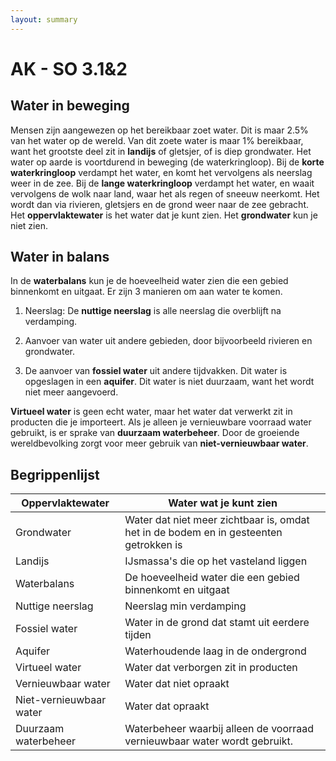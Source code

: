 ```yaml
---
layout: summary
---
```


# AK - SO 3.1&2

## Water in beweging

Mensen zijn aangewezen op het bereikbaar zoet water. Dit is maar 2.5% van het water op de wereld. Van dit zoete water is maar 1% bereikbaar, want het grootste deel zit in **landijs** of gletsjer, of is diep grondwater. Het water op aarde is voortdurend in beweging (de waterkringloop). Bij de **korte waterkringloop** verdampt het water, en komt het vervolgens als neerslag weer in de zee. Bij de **lange waterkringloop** verdampt het water, en waait vervolgens de wolk naar land, waar het als regen of sneeuw neerkomt. Het wordt dan via rivieren, gletsjers en de grond weer naar de zee gebracht. Het **oppervlaktewater** is het water dat je kunt zien. Het **grondwater** kun je niet zien.

## Water in balans

In de **waterbalans** kun je de hoeveelheid water zien die een gebied binnenkomt en uitgaat. Er zijn 3 manieren om aan water te komen.

1.  Neerslag: De **nuttige neerslag** is alle neerslag die overblijft na verdamping.

2.  Aanvoer van water uit andere gebieden, door bijvoorbeeld rivieren en grondwater.

3.  De aanvoer van **fossiel water** uit andere tijdvakken. Dit water is opgeslagen in een **aquifer**. Dit water is niet duurzaam, want het wordt niet meer aangevoerd.

**Virtueel water** is geen echt water, maar het water dat verwerkt zit in producten die je importeert. Als je alleen je vernieuwbare voorraad water gebruikt, is er sprake van **duurzaam waterbeheer**. Door de groeiende wereldbevolking zorgt voor meer gebruik van **niet-vernieuwbaar water**.

## Begrippenlijst

| Oppervlaktewater | Water wat je kunt zien |
|----|----|
| Grondwater | Water dat niet meer zichtbaar is, omdat het in de bodem en in gesteenten getrokken is |
| Landijs | IJsmassa's die op het vasteland liggen |
| Waterbalans | De hoeveelheid water die een gebied binnenkomt en uitgaat |
| Nuttige neerslag | Neerslag min verdamping |
| Fossiel water | Water in de grond dat stamt uit eerdere tijden |
| Aquifer | Waterhoudende laag in de ondergrond |
| Virtueel water | Water dat verborgen zit in producten |
| Vernieuwbaar water | Water dat niet opraakt |
| Niet-vernieuwbaar water | Water dat opraakt |
| Duurzaam waterbeheer | Waterbeheer waarbij alleen de voorraad vernieuwbaar water wordt gebruikt. |
